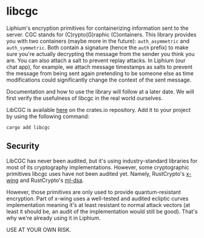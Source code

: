 # libcgc

Liphium's encryption primitives for containerizing information sent to the server. CGC stands for (C)rypto(G)raphic (C)ontainers. This library provides you with two containers (maybe more in the future): ``auth_asymmetric`` and ``auth_symmetric``. Both contain a signature (hence the ``auth`` prefix) to make sure you're actually decrypting the message from the sender you think you are. You can also attach a salt to prevent replay attacks. In Liphium (our chat app), for example, we attach message timestamps as salts to prevent the message from being sent again pretending to be someone else as time modifications could significantly change the context of the sent message.

Documentation and how to use the library will follow at a later date. We will first verify the usefulness of libcgc in the real world ourselves.

LibCGC is available [here](https://crates.io/crates/libcgc) on the crates.io repository. Add it to your project by using the following command:
```
cargo add libcgc
```

## Security

LibCGC has never been audited, but it's using industry-standard libraries for most of its cryptography implementations. However, some cryptographic primitives libcgc uses have not been audited yet. Namely, RustCrypto's [x-wing](https://github.com/RustCrypto/KEMs/tree/master/x-wing) and RustCrypto's [ml-dsa](https://github.com/RustCrypto/signatures/tree/master/ml-dsa). 

However, those primitives are only used to provide quantum-resistant encryption. Part of x-wing uses a well-tested and audited ecliptic curves implementation meaning it's at least resistant to normal attack vectors (at least it should be, an audit of the implementation would still be good). That's why we're already using it in Liphium.

USE AT YOUR OWN RISK.
